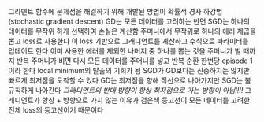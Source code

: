 그라덴트 함수에 문제점을 해결하기 위해 개발된 방법이 확률적 경사 하강법 (stochastic gradient descent)
GD는 모든 데이터를 고려하는 반면 SGD는 하나의 데이터를 무작위 하게 선택하여 손실은 계산함
주머니에서 무작위로 하나의 에러 제곱을 뽑고 loss로 사용한다
이 loss 기반으로 그래디언트를 계산하고 수식으로 파라미터를 업데이트 한다
이미 사용한 에러를 제외한 나머지 중 하나를 뽑는 것을 주머니가 빌 때까지 반복
주머니가 비면 다시 모든 데이터를 주머니를 넣고 반복
순환 한번당 episode 1 이라 한다 local minimum의 탈출의 기회가 됨
SGD가 GD보다는 신중하지는 않지만 빠르게 최저점을 도착할 수 있다
GD는 최저점을 향해 직선으로 나아가지만 SGD는 불규칙하게 나아간다
*그래디언트의 반대 방향이 항상 최저점으로 가는 방향이 아님!!!!*
그래디언트가 항상 + 방향으로 가지 않는 이유가 검은색 등고선이 모든 데이터를 고려한 전체 loss의 등고선이기 때문이다
